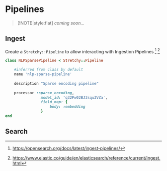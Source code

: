 # Pipelines
>[!NOTE|style:flat]
> _coming soon..._

## Ingest
Create a `Stretchy::Pipeline` to allow interacting with Ingestion Pipelines [^1] [^2]
```ruby
class NLPSparsePipeline < Stretchy::Pipeline

	#inferred from class by default
	name 'nlp-sparse-pipeline' 
	
	description "Sparse encoding pipeline"
	
	processor :sparse_encoding, 
				model_id: 'q32Pw02BJ3squ3VZa',
				field_map: {
					body: :embedding
				}
end
```

[^1]: https://opensearch.org/docs/latest/ingest-pipelines/

[^2]: https://www.elastic.co/guide/en/elasticsearch/reference/current/ingest.html


## Search